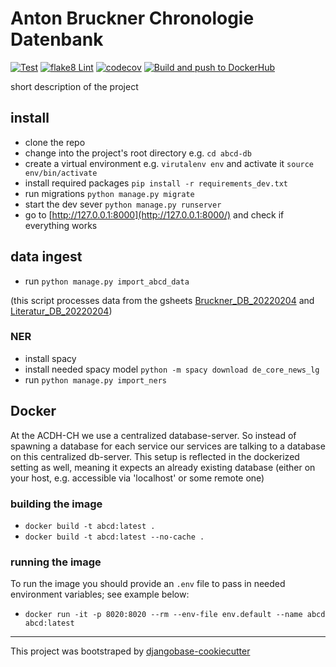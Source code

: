 # Anton Bruckner Chronologie Datenbank
[![Test](https://github.com/acdh-oeaw/abcd-db/actions/workflows/test.yml/badge.svg)](https://github.com/acdh-oeaw/abcd-db/actions/workflows/test.yml)
[![flake8 Lint](https://github.com/acdh-oeaw/abcd-db/actions/workflows/lint.yml/badge.svg)](https://github.com/acdh-oeaw/abcd-db/actions/workflows/lint.yml)
[![codecov](https://codecov.io/gh/acdh-oeaw/abcd-db/branch/master/graph/badge.svg?token=0068S12XV0)](https://codecov.io/gh/acdh-oeaw/abcd-db)
[![Build and push to DockerHub](https://github.com/acdh-oeaw/abcd-db/actions/workflows/build.yml/badge.svg)](https://github.com/acdh-oeaw/abcd-db/actions/workflows/build.yml)


short description of the project

## install

* clone the repo
* change into the project's root directory e.g. `cd abcd-db`
* create a virtual environment e.g. `virutalenv env` and activate it `source env/bin/activate`
* install required packages `pip install -r requirements_dev.txt`
* run migrations `python manage.py migrate`
* start the dev sever `python manage.py runserver`
* go to [http://127.0.0.1:8000](http://127.0.0.1:8000/) and check if everything works

## data ingest

* run `python manage.py import_abcd_data`

(this script processes data from the gsheets [Bruckner_DB_20220204](https://docs.google.com/spreadsheets/d/1oG_DsN_MkAXg8mR-WmPANMyuZYbWllsNLQ6blGE_70E) and [Literatur_DB_20220204](https://docs.google.com/spreadsheets/d/17lfhVUW6RYSdwkSoginK0uKMI_Dn-iGPgAw1wcKgnHI))

### NER

* install spacy
* install needed spacy model `python -m spacy download de_core_news_lg`
* run `python manage.py import_ners`

## Docker

At the ACDH-CH we use a centralized database-server. So instead of spawning a database for each service our services are talking to a database on this centralized db-server. This setup is reflected in the dockerized setting as well, meaning it expects an already existing database (either on your host, e.g. accessible via 'localhost' or some remote one)

### building the image

* `docker build -t abcd:latest .`
* `docker build -t abcd:latest --no-cache .`


### running the image

To run the image you should provide an `.env` file to pass in needed environment variables; see example below:

* `docker run -it -p 8020:8020 --rm --env-file env.default --name abcd abcd:latest`

-----

This project was bootstraped by [djangobase-cookiecutter](https://github.com/acdh-oeaw/djangobase-cookiecutter)